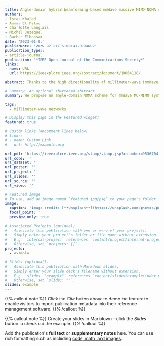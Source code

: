 ```yaml
---
title: Angle-domain hybrid beamforming-based mmWave massive MIMO-NOMA systems
authors:
- Israa Khaled
- Ammar El Falou
- Charlotte Langlais
- Michel Jezequel
- Bachar Elhassan
date: '2023-01-01'
publishDate: '2025-07-21T15:00:41.920460Z'
publication_types:
- article-journal
publication: '*IEEE Open Journal of the Communications Society*'
links:
- name: URL
  url: https://ieeexplore.ieee.org/abstract/document/10064118/

abstract: Thanks to the high directionality of millimeter-wave (mmWave) channels, angle-domain beamforming is an appealing technique for multi-user multiple-input multiple-output (MU-MIMO) in terms of sum-throughput performance and limited feedback. By utilizing only the angular information of users at the transmitter, we propose an angle-domain non-orthogonal multiple access (NOMA) scheme to enhance the sum-throughput of the mmWave MU-MIMO system, especially in congested cells. We first derive a set of angular-based performance metrics, such as the inter-user spatial interference, the user channel quality, and the sum-throughput, by exploiting the specific features of the mmWave propagation. Then, a multi-user clustering algorithm is developed based on the spatial interference metric, and a new user ordering strategy is proposed using the angular-based channel quality metric. Additionally, we design a power allocation method that maximizes the angular-based sum-throughput. Extensive numerical results show that the proposed scheme significantly improves the performance of the mmWave MU-MIMO system by achieving up to 39% increase in the spectral efficiency when the number of users is close to the number of antennas. Moreover, we find that the proposed user ordering strategy outperforms other limited feedback strategies, and the angular-based power allocation allows for efficient successive interference cancellation.

# Summary. An optional shortened abstract.
summary: We propose an angle-domain NOMA scheme for mmWave MU-MIMO systems that uses only users’ angular information to boost sum-throughput, especially in crowded cells. By designing new clustering, user ordering, and power allocation strategies based on angular metrics, our approach improves spectral efficiency by up to 39% and enables more effective interference management.

tags:
  - Millimeter-wave networks

# Display this page in the Featured widget?
featured: true

# Custom links (uncomment lines below)
# links:
# - name: Custom Link
#   url: http://example.org

url_pdf: 'https://ieeexplore.ieee.org/stamp/stamp.jsp?arnumber=9536704'
url_code: ''
url_dataset: ''
url_poster: ''
url_project: ''
url_slides: ''
url_source: ''
url_video: ''

# Featured image
# To use, add an image named `featured.jpg/png` to your page's folder.
image:
  caption: 'Image credit: [**Unsplash**](https://unsplash.com/photos/pLCdAaMFLTE)'
  focal_point: ''
  preview_only: true

# Associated Projects (optional).
#   Associate this publication with one or more of your projects.
#   Simply enter your project's folder or file name without extension.
#   E.g. `internal-project` references `content/project/internal-project/index.md`.
#   Otherwise, set `projects: []`.
projects:
  - example

# Slides (optional).
#   Associate this publication with Markdown slides.
#   Simply enter your slide deck's filename without extension.
#   E.g. `slides: "example"` references `content/slides/example/index.md`.
#   Otherwise, set `slides: ""`.
slides: example
---
```


{{% callout note %}}
Click the _Cite_ button above to demo the feature to enable visitors to import publication metadata into their reference management software.
{{% /callout %}}

{{% callout note %}}
Create your slides in Markdown - click the _Slides_ button to check out the example.
{{% /callout %}}

Add the publication's **full text** or **supplementary notes** here. You can use rich formatting such as including [code, math, and images](https://docs.hugoblox.com/content/writing-markdown-latex/).

